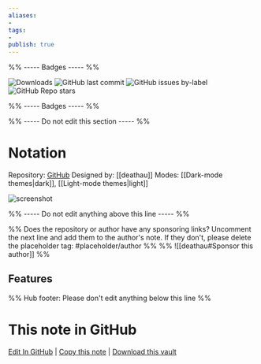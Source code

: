 ```yaml
---
aliases:
- 
tags: 
- 
publish: true
---
```


%% ----- Badges ----- %%

![Downloads](https://img.shields.io/badge/downloads-39616-573E7A?style=for-the-badge&logo=)
![GitHub last commit](https://img.shields.io/github/last-commit/deathau/Notation-for-Obsidian?color=573E7A&label=last%20update&logo=github&style=for-the-badge)
![GitHub issues by-label](https://img.shields.io/github/issues/deathau/Notation-for-Obsidian/help%20wanted?color=573E7A&logo=github&style=for-the-badge) 
![GitHub Repo stars](https://img.shields.io/github/stars/deathau/Notation-for-Obsidian?color=573E7A&logo=github&style=for-the-badge)

%% ----- Badges ----- %%

%% ----- Do not edit this section ----- %%

# Notation

Repository: [GitHub](https://github.com/deathau/Notation-for-Obsidian)
Designed by: [[deathau]]
Modes: [[Dark-mode themes|dark]], [[Light-mode themes|light]]



![screenshot](https://github.com/deathau/Notation-for-Obsidian/raw/master/screenshot.jpg)

%% ----- Do not edit anything above this line ----- %% 

%% Does the repository or author have any sponsoring links? Uncomment the next line and add them to the author's note. If they don't, please delete the placeholder tag: #placeholder/author %%
%% ![[deathau#Sponsor this author]] %%


## Features



%% Hub footer: Please don't edit anything below this line %%

# This note in GitHub

<span class="git-footer">[Edit In GitHub](https://github.dev/obsidian-community/obsidian-hub/blob/main/02%20-%20Community%20Expansions/02.05%20All%20Community%20Expansions/Themes/Notation.md "git-hub-edit-note") | [Copy this note](https://raw.githubusercontent.com/obsidian-community/obsidian-hub/main/02%20-%20Community%20Expansions/02.05%20All%20Community%20Expansions/Themes/Notation.md "git-hub-copy-note") | [Download this vault](https://github.com/obsidian-community/obsidian-hub/archive/refs/heads/main.zip "git-hub-download-vault") </span>
